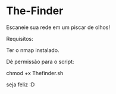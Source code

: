 # The-Finder
Escaneie sua rede em um piscar de olhos!

Requisitos:

Ter o nmap instalado.

Dê permissão para o script:

chmod +x Thefinder.sh

seja feliz :D


